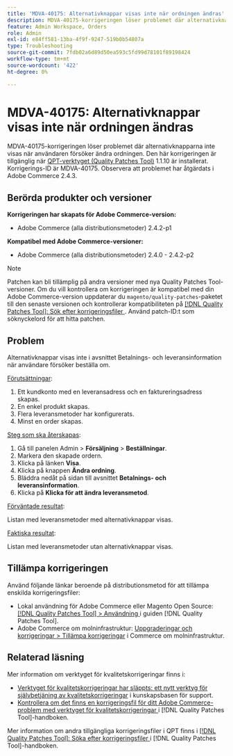 ```yaml
---
title: 'MDVA-40175: Alternativknappar visas inte när ordningen ändras'
description: MDVA-40175-korrigeringen löser problemet där alternativknapparna inte visas när användaren försöker ändra ordningen. Den här korrigeringen är tillgänglig när [QPT-verktyget (Quality Patches Tool)](https://experienceleague.adobe.com/en/docs/commerce-operations/tools/quality-patches-tool/quality-patches-tool-to-self-serve-quality-patches) 1.1.10 är installerat. Korrigerings-ID är MDVA-40175. Observera att problemet har åtgärdats i Adobe Commerce 2.4.3.
feature: Admin Workspace, Orders
role: Admin
exl-id: e84ff581-13ba-4f9f-9247-519b0b54807a
type: Troubleshooting
source-git-commit: 7fdb02a6d89d50ea593c5fd99d78101f89198424
workflow-type: tm+mt
source-wordcount: '422'
ht-degree: 0%

---
```


# MDVA-40175: Alternativknappar visas inte när ordningen ändras

MDVA-40175-korrigeringen löser problemet där alternativknapparna inte visas när användaren försöker ändra ordningen. Den här korrigeringen är tillgänglig när [QPT-verktyget (Quality Patches Tool)](https://experienceleague.adobe.com/en/docs/commerce-operations/tools/quality-patches-tool/quality-patches-tool-to-self-serve-quality-patches) 1.1.10 är installerat. Korrigerings-ID är MDVA-40175. Observera att problemet har åtgärdats i Adobe Commerce 2.4.3.

## Berörda produkter och versioner

**Korrigeringen har skapats för Adobe Commerce-version:**

* Adobe Commerce (alla distributionsmetoder) 2.4.2-p1

**Kompatibel med Adobe Commerce-versioner:**

* Adobe Commerce (alla distributionsmetoder) 2.4.0 - 2.4.2-p2

>[!NOTE]
>
>Patchen kan bli tillämplig på andra versioner med nya Quality Patches Tool-versioner. Om du vill kontrollera om korrigeringen är kompatibel med din Adobe Commerce-version uppdaterar du `magento/quality-patches`-paketet till den senaste versionen och kontrollerar kompatibiliteten på [[!DNL Quality Patches Tool]: Sök efter korrigeringsfiler ](https://experienceleague.adobe.com/en/docs/commerce-operations/tools/quality-patches-tool/quality-patches-tool-to-self-serve-quality-patches). Använd patch-ID:t som söknyckelord för att hitta patchen.

## Problem

Alternativknappar visas inte i avsnittet Betalnings- och leveransinformation när användare försöker beställa om.

<u>Förutsättningar</u>:

1. Ett kundkonto med en leveransadress och en faktureringsadress skapas.
1. En enkel produkt skapas.
1. Flera leveransmetoder har konfigurerats.
1. Minst en order skapas.

<u>Steg som ska återskapas</u>:

1. Gå till panelen Admin > **Försäljning** > **Beställningar**.
1. Markera den skapade ordern.
1. Klicka på länken **Visa**.
1. Klicka på knappen **Ändra ordning**.
1. Bläddra nedåt på sidan till avsnittet **Betalnings- och leveransinformation**.
1. Klicka på **Klicka för att ändra leveransmetod**.

<u>Förväntade resultat</u>:

Listan med leveransmetoder med alternativknappar visas.

<u>Faktiska resultat</u>:

Listan med leveransmetoder utan alternativknappar visas.

## Tillämpa korrigeringen

Använd följande länkar beroende på distributionsmetod för att tillämpa enskilda korrigeringsfiler:

* Lokal användning för Adobe Commerce eller Magento Open Source: [[!DNL Quality Patches Tool] > Användning ](/help/tools/quality-patches-tool/usage.md) i guiden [!DNL Quality Patches Tool].
* Adobe Commerce om molninfrastruktur: [Uppgraderingar och korrigeringar > Tillämpa korrigeringar](https://experienceleague.adobe.com/docs/commerce-cloud-service/user-guide/develop/upgrade/apply-patches.html) i Commerce om molninfrastruktur.

## Relaterad läsning

Mer information om verktyget för kvalitetskorrigeringar finns i:

* [Verktyget för kvalitetskorrigeringar har släppts: ett nytt verktyg för självbetjäning av kvalitetskorrigeringar](https://experienceleague.adobe.com/en/docs/commerce-operations/tools/quality-patches-tool/quality-patches-tool-to-self-serve-quality-patches) i kunskapsbasen för support.
* [Kontrollera om det finns en korrigeringsfil för ditt Adobe Commerce-problem med verktyget för kvalitetskorrigeringar ](/help/tools/quality-patches-tool/patches-available-in-qpt/check-patch-for-magento-issue-with-magento-quality-patches.md) i [!DNL Quality Patches Tool]-handboken.

Mer information om andra tillgängliga korrigeringsfiler i QPT finns i [[!DNL Quality Patches Tool]: Söka efter korrigeringsfiler ](https://experienceleague.adobe.com/tools/commerce-quality-patches/index.html) i [!DNL Quality Patches Tool]-handboken.

